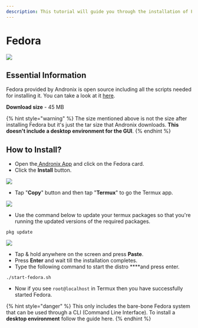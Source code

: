```yaml
---
description: This tutorial will guide you through the installation of Fedora.
---
```


# Fedora

![](../../.gitbook/assets/fedora_banner.png)

## Essential Information

Fedora provided by Andronix is open source including all the scripts needed for installing it. You can take a look at it [here](https://github.com/AndronixApp/AndronixOrigin).

**Download size** - 45 MB

{% hint style="warning" %}
The size mentioned above is not the size after installing Fedora but it's just the tar size that Andronix downloads. **This doesn't include a desktop environment for the GUI**.
{% endhint %}

## How to Install?

* Open the[ Andronix App](https://andronix.app/) and click on the Fedora card.
* Click the **Install** button.

![](../../.gitbook/assets/fedora.png)

* Tap "**Copy**" button and then tap "**Termux**" to go the Termux app.

![](../../.gitbook/assets/fedora_inst.png)

* Use the command below to update your termux packages so that you're running the updated versions of the required packages.

```text
pkg update
```

![](../../.gitbook/assets/termux-1.png)

* Tap & hold anywhere on the screen and press **Paste**.
* Press **Enter** and wait till the installation completes. 
* Type the following command to start the distro ****and press enter.

```text
./start-fedora.sh
```

* Now if you see `root@localhost` in Termux then you have successfully started Fedora.

{% hint style="danger" %}
This only includes the bare-bone Fedora system that can be used through a CLI \(Command Line Interface\). To install a **desktop environment** follow the guide here.
{% endhint %}

